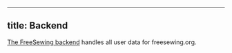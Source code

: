 ***

## title: Backend

[The FreeSewing backend](https://backend.freesewing.org/) handles all user data for freesewing.org.
